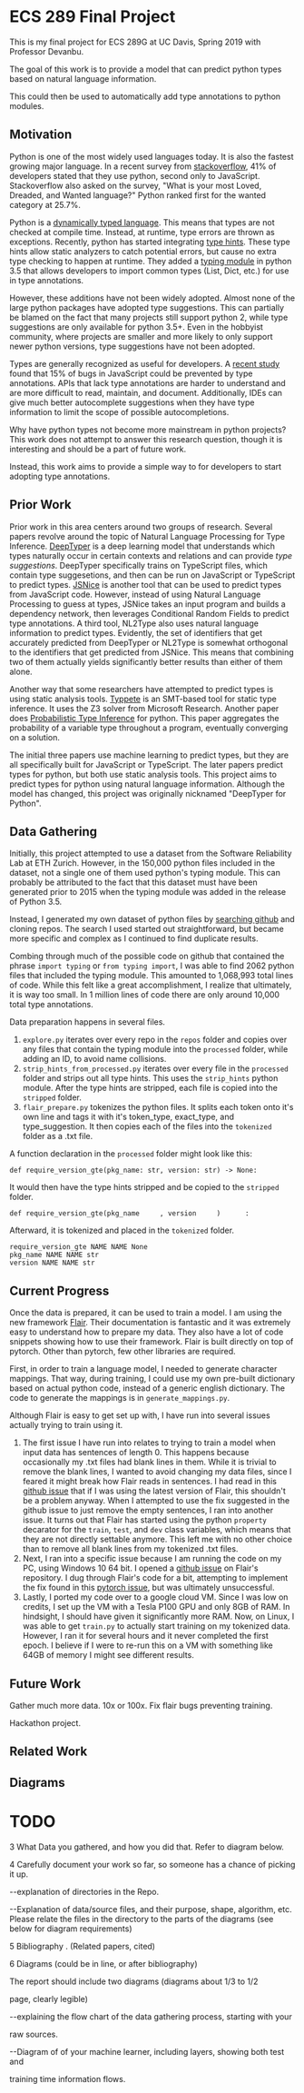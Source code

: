 # ECS 289 Final Project
This is my final project for ECS 289G at UC Davis, Spring 2019 with Professor Devanbu.

The goal of this work is to provide a model that can predict python types based on natural language information. 

This could then be used to automatically add type annotations to python modules.

## Motivation
Python is one of the most widely used languages today. It is also the fastest growing major language. In a recent survey from [stackoverflow](https://insights.stackoverflow.com/survey/2019#technology
), 41% of developers stated that they use python, second only to JavaScript. Stackoverflow also asked on the survey, "What is your most Loved, Dreaded, and Wanted language?" Python ranked first for the wanted category at 25.7%. 

Python is a [dynamically typed language](https://en.wikipedia.org/wiki/Dynamic_programming_language). This means that types are not checked at compile time. Instead, at runtime, type errors are thrown as exceptions. Recently, python has started integrating [type hints](https://www.python.org/dev/peps/pep-0484/). These type hints allow static analyzers to catch potential errors, but cause no extra type checking to happen at runtime. They added a [typing module](https://docs.python.org/3/library/typing.html) in python 3.5 that allows developers to import common types (List, Dict, etc.) for use in type annotations.

However, these additions have not been widely adopted. Almost none of the large python packages have adopted type suggestions. This can partially be blamed on the fact that many projects still support python 2, while type suggestions are only available for python 3.5+. Even in the hobbyist community, where projects are smaller and more likely to only support newer python versions, type suggestions have not been adopted.

Types are generally recognized as useful for developers. A [recent study](https://ieeexplore.ieee.org/document/7985711) found that 15% of bugs in JavaScript could be prevented by type annotations. APIs that lack type annotations are harder to understand and are more difficult to read, maintain, and document. Additionally, IDEs can give much better autocomplete suggestions when they have type information to limit the scope of possible autocompletions.

Why have python types not become more mainstream in python projects? This work does not attempt to answer this research question, though it is interesting and should be a part of future work.

Instead, this work aims to provide a simple way to for developers to start adopting type annotations. 

## Prior Work
Prior work in this area centers around two groups of research. Several papers revolve around the topic of Natural Language Processing for Type Inference. [DeepTyper](http://vhellendoorn.github.io/PDF/fse2018-j2t.pdf) is a deep learning model that understands which types naturally occur in certain contexts and relations and can provide _type suggestions_. DeepTyper specifically trains on TypeScript files, which contain type suggesetions, and then can be run on JavaScript or TypeScript to predict types. [JSNice](http://jsnice.org/) is another tool that can be used to predict types from JavaScript code. However, instead of using Natural Language Processing to guess at types, JSNice takes an input program and builds a dependency network, then leverages Conditional Random Fields to predict type annotations. A third tool, NL2Type also uses natural language information to predict types. Evidently, the set of identifiers that get accurately predicted from DeepTyper or NL2Type is somewhat orthogonal to the identifiers that get predicted from JSNice. This means that combining two of them actually yields significantly better results than either of them alone.

Another way that some researchers have attempted to predict types is using static analysis tools. [Typpete](https://github.com/caterinaurban/Typpete) is an SMT-based tool for static type inference. It uses the Z3 solver from Microsoft Research. Another paper does [Probabilistic Type Inference](https://dl.acm.org/citation.cfm?id=2950343) for python. This paper aggregates the probability of a variable type throughout a program, eventually converging on a solution. 

The initial three papers use machine learning to predict types, but they are all specifically built for JavaScript or TypeScript. The later papers predict types for python, but both use static analysis tools. This project aims to predict types for python using natural language information. Although the model has changed, this project was originally nicknamed "DeepTyper for Python".

## Data Gathering
Initially, this project attempted to use a dataset from the Software Reliability Lab at ETH Zurich. However, in the 150,000 python files included in the dataset, not a single one of them used python's typing module. This can probably be attributed to the fact that this dataset must have been generated prior to 2015 when the typing module was added in the release of Python 3.5.

Instead, I generated my own dataset of python files by [searching github](https://github.com/search?p=99&q=%22from+typing+import%22+NOT+%22rasa_nlu%22+-filename%3Aann_module.py+-filename%3Abasecommand.py+-filename%3Atyping.py+-filename%3Atest.py+extension%3A.py&type=Code) and cloning repos. The search I used started out straightforward, but became more specific and complex as I continued to find duplicate results.

Combing through much of the possible code on github that contained the phrase `import typing` or `from typing import`, I was able to find 2062 python files that included the typing module. This amounted to 1,068,993 total lines of code. While this felt like a great accomplishment, I realize that ultimately, it is way too small. In 1 million lines of code there are only around 10,000 total type annotations.

Data preparation happens in several files.

1. `explore.py` iterates over every repo in the `repos` folder and copies over any files that contain the typing module into the `processed` folder, while adding an ID, to avoid name collisions.
2. `strip_hints_from_processed.py` iterates over every file in the `processed` folder and strips out all type hints. This uses the `strip_hints` python module. After the type hints are stripped, each file is copied into the `stripped` folder.
3. `flair_prepare.py` tokenizes the python files. It splits each token onto it's own line and tags it with it's token_type, exact_type, and type_suggestion. It then copies each of the files into the `tokenized` folder as a .txt file.


A function declaration in the `processed` folder might look like this:
```
def require_version_gte(pkg_name: str, version: str) -> None:
```
It would then have the type hints stripped and be copied to the `stripped` folder.
```
def require_version_gte(pkg_name     , version     )      :
```
Afterward, it is tokenized and placed in the `tokenized` folder.
```
require_version_gte NAME NAME None
pkg_name NAME NAME str
version NAME NAME str
```

## Current Progress
Once the data is prepared, it can be used to train a model. I am using the new framework [Flair](https://github.com/zalandoresearch/flair). Their documentation is fantastic and it was extremely easy to understand how to prepare my data. They also have a lot of code snippets showing how to use their framework. Flair is built directly on top of pytorch. Other than pytorch, few other libraries are required.

First, in order to train a language model, I needed to generate character mappings. That way, during training, I could use my own pre-built dictionary based on actual python code, instead of a generic english dictionary. The code to generate the mappings is in `generate_mappings.py`.

Although Flair is easy to get set up with, I have run into several issues actually trying to train using it.

1. The first issue I have run into relates to trying to train a model when input data has sentences of length 0. This happens because occasionally my .txt files had blank lines in them. While it is trivial to remove the blank lines, I wanted to avoid changing my data files, since I feared it might break how Flair reads in sentences. I had read in this [github issue](https://github.com/zalandoresearch/flair/issues/33) that if I was using the latest version of Flair, this shouldn't be a problem anyway. When I attempted to use the fix suggested in the github issue to just remove the empty sentences, I ran into another issue. It turns out that Flair has started using the python `property` decarator for the `train`, `test`, and `dev` class variables, which means that they are not directly settable anymore. This left me with no other choice than to remove all blank lines from my tokenized .txt files.
2. Next, I ran into a specific issue because I am running the code on my PC, using Windows 10 64 bit. I opened a [github issue](https://github.com/zalandoresearch/flair/issues/777) on Flair's repository. I dug through Flair's code for a bit, attempting to implement the fix found in this [pytorch issue](https://github.com/pytorch/pytorch/issues/7485), but was ultimately unsuccessful.
3. Lastly, I ported my code over to a google cloud VM. Since I was low on credits, I set up the VM with a Tesla P100 GPU and only 8GB of RAM. In hindsight, I should have given it significantly more RAM. Now, on Linux, I was able to get `train.py` to actually start training on my tokenized data. However, I ran it for several hours and it never completed the first epoch. I believe if I were to re-run this on a VM with something like 64GB of memory I might see different results.

## Future Work
Gather much more data. 10x or 100x.
Fix flair bugs preventing training.

Hackathon project.

## Related Work

## Diagrams


# TODO
3 What Data you gathered, and how you did that. Refer to diagram below.

4 Carefully document your work so far, so someone has a chance of picking it up. 

--explanation of directories in the Repo.

--Explanation of data/source files, and their purpose, shape, algorithm, etc. Please relate the files in the directory to the parts of the diagrams (see below for diagram requirements)  

5 Bibliography . (Related papers, cited)

6 Diagrams (could be in line, or after bibliography)

The  report should  include two  diagrams (diagrams  about 1/3  to 1/2

page, clearly legible)

--explaining the flow chart of the data gathering process, starting with your

raw sources.

 

--Diagram of of your machine learner, including layers, showing both test and

training time information flows.